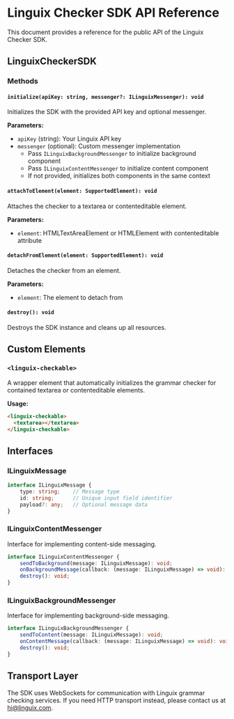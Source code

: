 # Linguix Checker SDK API Reference

This document provides a reference for the public API of the Linguix Checker SDK.

## LinguixCheckerSDK

### Methods

#### `initialize(apiKey: string, messenger?: ILinguixMessenger): void`

Initializes the SDK with the provided API key and optional messenger.

**Parameters:**
- `apiKey` (string): Your Linguix API key
- `messenger` (optional): Custom messenger implementation
  - Pass `ILinguixBackgroundMessenger` to initialize background component
  - Pass `ILinguixContentMessenger` to initialize content component
  - If not provided, initializes both components in the same context

#### `attachToElement(element: SupportedElement): void`

Attaches the checker to a textarea or contenteditable element.

**Parameters:**
- `element`: HTMLTextAreaElement or HTMLElement with contenteditable attribute

#### `detachFromElement(element: SupportedElement): void`

Detaches the checker from an element.

**Parameters:**
- `element`: The element to detach from

#### `destroy(): void`

Destroys the SDK instance and cleans up all resources.

## Custom Elements

### `<linguix-checkable>`

A wrapper element that automatically initializes the grammar checker for contained textarea or contenteditable elements.

**Usage:**
```html
<linguix-checkable>
  <textarea></textarea>
</linguix-checkable>
```

## Interfaces

### ILinguixMessage

```typescript
interface ILinguixMessage {
    type: string;    // Message type
    id: string;      // Unique input field identifier
    payload?: any;   // Optional message data
}
```

### ILinguixContentMessenger

Interface for implementing content-side messaging.

```typescript
interface ILinguixContentMessenger {
    sendToBackground(message: ILinguixMessage): void;
    onBackgroundMessage(callback: (message: ILinguixMessage) => void): void;
    destroy(): void;
}
```

### ILinguixBackgroundMessenger

Interface for implementing background-side messaging.

```typescript
interface ILinguixBackgroundMessenger {
    sendToContent(message: ILinguixMessage): void;
    onContentMessage(callback: (message: ILinguixMessage) => void): void;
    destroy(): void;
}
```

## Transport Layer

The SDK uses WebSockets for communication with Linguix grammar checking services. If you need HTTP transport instead, please contact us at hi@linguix.com.
